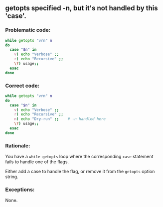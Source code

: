 ## getopts specified -n, but it's not handled by this 'case'.

### Problematic code:

```sh
while getopts "vrn" n
do
  case "$n" in
    v) echo "Verbose" ;;
    r) echo "Recursive" ;;
    \?) usage;;
  esac
done
```

### Correct code:

```sh
while getopts "vrn" n
do
  case "$n" in
    v) echo "Verbose" ;;
    r) echo "Recursive" ;;
    n) echo "Dry-run" ;;    # -n handled here
    \?) usage;;
  esac
done
```
### Rationale:

You have a `while getopts` loop where the corresponding `case` statement fails to handle one of the flags.

Either add a case to handle the flag, or remove it from the `getopts` option string.

### Exceptions:

None.